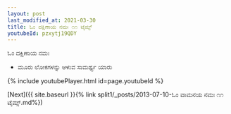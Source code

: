 ```yaml
---
layout: post
last_modified_at: 2021-03-30
title: ಓಂ ದಕ್ಷಿಣಾಯ ನಮಃ ೧೧ ಟೈಮ್ಸ್
youtubeId: pzxytj19QDY
---
```

 
 
 ಓಂ ದಕ್ಷಿಣಾಯ ನಮಃ  
 
 -  ಮೂರು ಲೋಕಗಳನ್ನು ಆಳುವ ಸಾಮರ್ಥ್ಯ ಯಾರು 
 
  
 
  
 
 
 
 
 
 


{% include youtubePlayer.html id=page.youtubeId %}
 
[Next]({{ site.baseurl }}{% link  split1/_posts/2013-07-10-ಓಂ ವಾಮನಯ ನಮಃ ೧೧ ಟೈಮ್ಸ್.md%})
 

